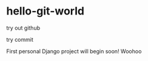 # hello-git-world
try out github


try commit

First personal Django project will begin soon! Woohoo
